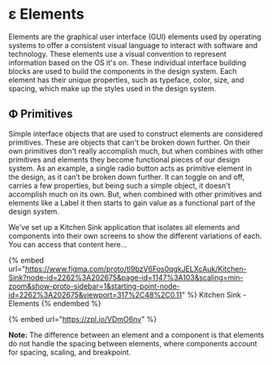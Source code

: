 # ε Elements

Elements are the graphical user interface (GUI) elements used by operating systems to offer a consistent visual language to interact with software and technology. These elements use a visual convention to represent information based on the OS it's on. These individual interface building blocks are used to build the components in the design system. Each element has their unique properties, such as typeface, color, size, and spacing, which make up the styles used in the design system.

## Φ Primitives

Simple interface objects that are used to construct elements are considered primitives. These are objects that can't be broken down further. On their own primitives don't really accomplish much, but when combines with other primitives and elements they become functional pieces of our design system. As an example, a single radio button acts as primitive element in the design, as it can’t be broken down further. It can toggle on and off, carries a few properties, but being such a simple object, it doesn't accomplish much on its own. But, when combined with other primitives and elements like a Label it then starts to gain value as a functional part of the design system.

We've set up a Kitchen Sink application that isolates all elements and components into their own screens to show the different variations of each. You can access that content here...

{% embed url="https://www.figma.com/proto/tl9bzV6Fos0qgkJELXcAuk/Kitchen-Sink?node-id=2262%3A202675&page-id=1147%3A103&scaling=min-zoom&show-proto-sidebar=1&starting-point-node-id=2262%3A202675&viewport=317%2C48%2C0.11" %}
Kitchen Sink - Elements
{% endembed %}

&#x20;

{% embed url="https://zpl.io/VDmO6nv" %}

**Note:** The difference between an element and a component is that elements do not handle the spacing between elements, where components account for spacing, scaling, and breakpoint.
